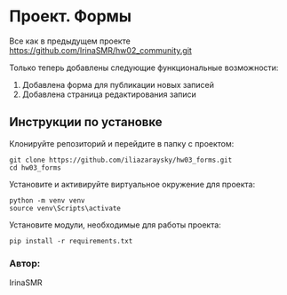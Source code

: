 # Проект. Формы

Все как в предыдущем проекте 
https://github.com/IrinaSMR/hw02_community.git

Только теперь добавлены следующие функциональные возможности:

1. Добавлена форма для публикации новых записей
2. Добавлена страница редактирования записи

## Инструкции по установке

Клонируйте репозиторий и перейдите в папку с проектом:
```
git clone https://github.com/iliazaraysky/hw03_forms.git
cd hw03_forms
```

Установите и активируйте виртуальное окружение для проекта:
```
python -m venv venv
source venv\Scripts\activate
```

Установите модули, необходимые для работы проекта:
```
pip install -r requirements.txt
```
### Автор:
IrinaSMR
